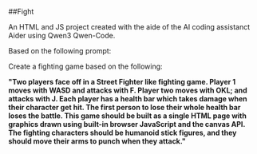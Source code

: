 ##Fight

An HTML and JS project created with the aide of the AI coding assistanct Aider using Qwen3 Qwen-Code.

Based on the following prompt:

Create a fighting game based on the following:

**"Two players face off in a Street Fighter like fighting game. Player 1 moves with WASD and attacks with F. Player two moves with OKL; and attacks with J. Each player has a health bar which takes damage when their character get hit.
The first person to lose their whole health bar loses the battle. This game should be built as a single HTML page with graphics drawn using built-in browser JavaScript and the canvas API. 
The fighting characters should be humanoid stick figures, and they should move their arms to punch when they attack."**
